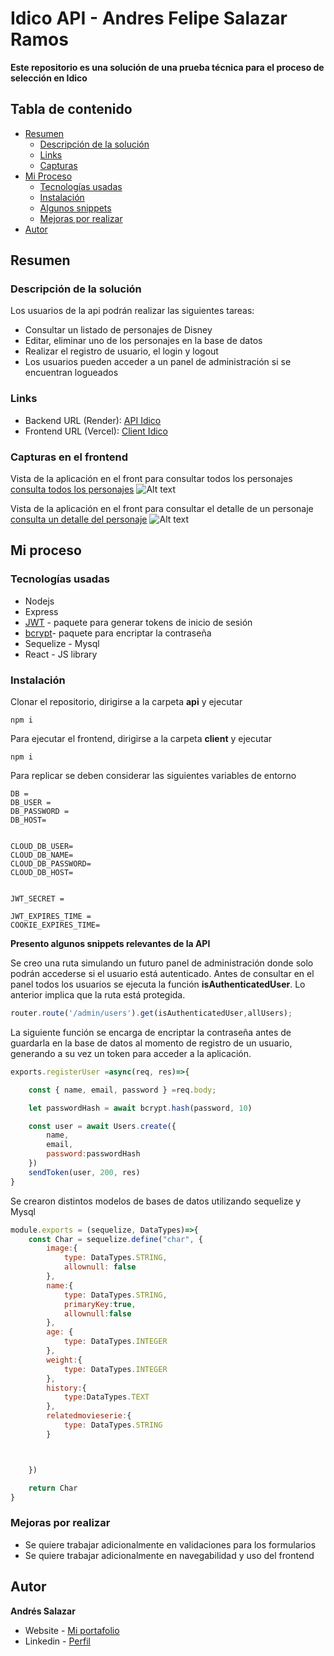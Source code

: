 # Idico API - Andres Felipe Salazar Ramos

**Este repositorio es una solución de una prueba técnica para el proceso de selección en Idico**

## Tabla de contenido

- [Resumen](#resumen)
  - [Descripción de la solución](#descripción-de-la-solución)
  - [Links](#links)
  - [Capturas](#capturas-en-el-frontend)
- [Mi Proceso](#my-process)
  - [Tecnologías usadas](#tecnologías-usadas)
  - [Instalación](#instalación)
  - [Algunos snippets](#algunos-snippets)
  - [Mejoras por realizar](#mejoras-por-realizar)
- [Autor](#autor)




## Resumen

### Descripción de la solución

Los usuarios de la api podrán realizar las siguientes tareas:

- Consultar un listado de personajes de Disney
- Editar, eliminar uno de los personajes en la base de datos
- Realizar el registro de usuario, el login y logout
- Los usuarios pueden acceder a un panel de administración si se encuentran logueados


### Links

- Backend URL (Render): [API Idico](https://myidicoapi.onrender.com/)
- Frontend URL (Vercel): [Client Idico](https://apiidico-1utf.vercel.app/getChars)

### Capturas en el frontend

Vista de la aplicación en el front para consultar todos los personajes
[consulta todos los personajes](https://apiidico-1utf.vercel.app/getChars)
![Alt text](image-1.png)

Vista de la aplicación en el front para consultar el detalle de un personaje
[consulta un detalle del personaje](https://apiidico-1utf.vercel.app/char/3)
![Alt text](image-2.png)



## Mi proceso

### Tecnologías usadas

- Nodejs
- Express
- [JWT](https://www.npmjs.com/package/jsonwebtoken) - paquete para generar tokens de inicio de sesión
- [bcrypt](https://www.npmjs.com/package/bcryptjs)- paquete para encriptar la contraseña
- Sequelize - Mysql
- React - JS library


### Instalación

Clonar el repositorio, dirigirse a la carpeta **api** y ejecutar
```
npm i
```
Para ejecutar el frontend, dirigirse a la carpeta **client** y ejecutar
```
npm i
```

Para replicar se deben considerar las siguientes variables de entorno

```
DB =
DB_USER =
DB_PASSWORD =
DB_HOST=


CLOUD_DB_USER=
CLOUD_DB_NAME=
CLOUD_DB_PASSWORD=
CLOUD_DB_HOST=


JWT_SECRET =

JWT_EXPIRES_TIME =
COOKIE_EXPIRES_TIME=
```

**Presento algunos snippets relevantes de la API**

Se creo una ruta simulando un futuro panel de administración donde solo podrán accederse si
el usuario está autenticado. Antes de consultar en el panel todos los usuarios se ejecuta la función **isAuthenticatedUser**. Lo anterior implica que la ruta está protegida.
```js
router.route('/admin/users').get(isAuthenticatedUser,allUsers);
```


La siguiente función se encarga de encriptar la contraseña antes de guardarla en la base de datos al momento de registro de un usuario, generando a su vez un token para acceder a la aplicación.
```js
exports.registerUser =async(req, res)=>{

    const { name, email, password } =req.body;

    let passwordHash = await bcrypt.hash(password, 10)

    const user = await Users.create({
        name,
        email,
        password:passwordHash
    })
    sendToken(user, 200, res)
}
```

Se crearon distintos modelos de bases de datos utilizando sequelize y Mysql
```js
module.exports = (sequelize, DataTypes)=>{
    const Char = sequelize.define("char", {
        image:{
            type: DataTypes.STRING,
            allownull: false
        },
        name:{
            type: DataTypes.STRING,
            primaryKey:true,
            allownull:false
        },
        age: {
            type: DataTypes.INTEGER
        },
        weight:{
            type: DataTypes.INTEGER
        },
        history:{
            type:DataTypes.TEXT
        },
        relatedmovieserie:{
            type: DataTypes.STRING
        }



    })

    return Char
}
```


### Mejoras por realizar

- Se quiere trabajar adicionalmente en validaciones para los formularios
- Se quiere trabajar adicionalmente en navegabilidad y uso del frontend



## Autor
**Andrés Salazar**
- Website - [Mi portafolio](https://andresfelipe.dev)
- Linkedin - [Perfil](https://www.linkedin.com/in/felipe-salazar-7b3923220)




